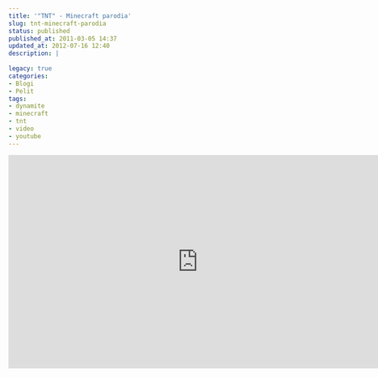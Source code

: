 ```yaml
---
title: '"TNT" - Minecraft parodia'
slug: tnt-minecraft-parodia
status: published
published_at: 2011-03-05 14:37
updated_at: 2012-07-16 12:40
description: |
    
legacy: true
categories:
- Blogi
- Pelit
tags:
- dynamite
- minecraft
- tnt
- video
- youtube
---
```


<p><iframe loading="lazy" title="&quot;TNT&quot; - A Minecraft Parody of Taio Cruz&#039;s Dynamite (Music Video)" width="750" height="422" src="https://www.youtube.com/embed/k2rDbRUDkds?feature=oembed" frameborder="0" allow="accelerometer; autoplay; clipboard-write; encrypted-media; gyroscope; picture-in-picture" allowfullscreen></iframe></p>